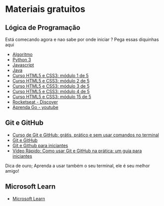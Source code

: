 # Materiais gratuitos

## Lógica de Programação

Está comecando agora e nao sabe por onde iniciar ? Pega essas diquinhas aqui

- [Algoritmo](https://www.cursoemvideo.com/curso/curso-de-algoritmo/)
- [Python 3](https://www.cursoemvideo.com/curso/python-3-mundo-1/)
- [Javascript](https://www.cursoemvideo.com/curso/javascript/)
- [Java](https://www.cursoemvideo.com/curso/java-basico/)
- [Curso HTML5 e CSS3: módulo 1 de 5](https://www.cursoemvideo.com/curso/html5-css3-modulo1/)
- [Curso HTML5 e CSS3: módulo 2 de 5](https://www.cursoemvideo.com/curso/html5-css3-modulo2/)
- [Curso HTML5 e CSS3: módulo 3 de 5](https://www.cursoemvideo.com/curso/html5-css3-modulo3/)
- [Curso HTML5 e CSS3: módulo 4 de 5](https://www.cursoemvideo.com/curso/html5-css3-modulo4/)
- [Curso HTML5 e CSS3: módulo 15 de 5](https://www.cursoemvideo.com/curso/html5-css3-modulo5/)
- [Rocketseat - Discover](https://app.rocketseat.com.br/journey/discover/overview?)
- [Aprenda Go - youtube](https://www.youtube.com/c/AprendaGo)

## Git e GitHub

- [Curso de Git e GitHub: grátis, prático e sem usar comandos no terminal](https://youtube.com/playlist?list=PLHz_AreHm4dm7ZULPAmadvNhH6vk9oNZA)
- [Git e GitHub](https://www.cursoemvideo.com/curso/curso-de-git-e-github/)
- [Git e Github para iniciantes](https://www.udemy.com/course/git-e-github-para-iniciantes/)
- [Vídeo Rápido: Como usar Git e GitHub na prática: um guia para iniciantes](https://youtu.be/2alg7MQ6_sI)

Dica de ouro; Aprenda a usar também o seu terminal, ele é seu melhor amigo!

## Microsoft Learn

- [Microsoft Learn](https://docs.microsoft.com/en-us/learn/)
